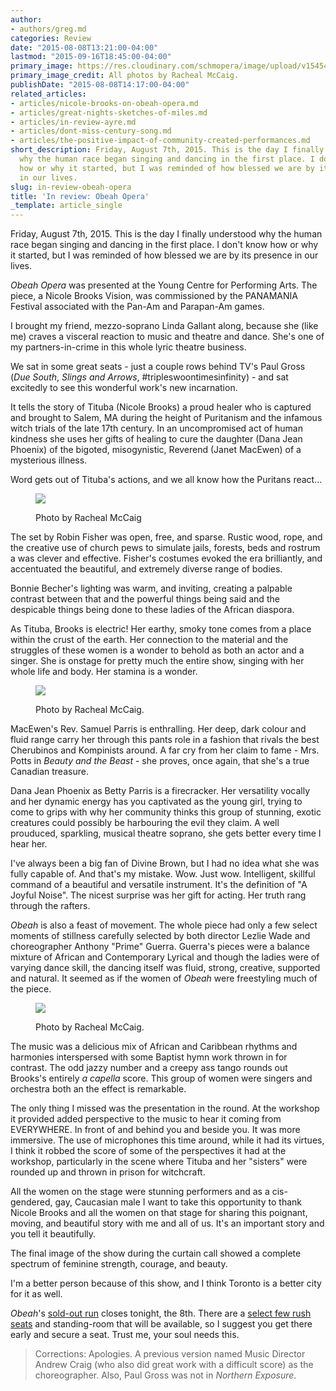```yaml
---
author:
- authors/greg.md
categories: Review
date: "2015-08-08T13:21:00-04:00"
lastmod: "2015-09-16T18:45:00-04:00"
primary_image: https://res.cloudinary.com/schmopera/image/upload/v1545409169/media/webhook-uploads/1439057639073/rPm-Obeah-Opera-2015-1017Resized.jpg.jpg
primary_image_credit: All photos by Racheal McCaig.
publishDate: "2015-08-08T14:17:00-04:00"
related_articles:
- articles/nicole-brooks-on-obeah-opera.md
- articles/great-nights-sketches-of-miles.md
- articles/in-review-ayre.md
- articles/dont-miss-century-song.md
- articles/the-positive-impact-of-community-created-performances.md
short_description: Friday, August 7th, 2015. This is the day I finally understood
  why the human race began singing and dancing in the first place. I don&#039;t know
  how or why it started, but I was reminded of how blessed we are by its presence
  in our lives.
slug: in-review-obeah-opera
title: 'In review: Obeah Opera'
_template: article_single
---
```


Friday, August 7th, 2015. This is the day I finally understood why the human race began singing and dancing in the first place. I don't know how or why it started, but I was reminded of how blessed we are by its presence in our lives.

*Obeah Opera* was presented at the Young Centre for Performing Arts. The piece, a Nicole Brooks Vision, was commissioned by the PANAMANIA Festival associated with the Pan-Am and Parapan-Am games.

I brought my friend, mezzo-soprano Linda Gallant along, because she (like me) craves a visceral reaction to music and theatre and dance. She's one of my partners-in-crime in this whole lyric theatre business.

We sat in some great seats - just a couple rows behind TV's Paul Gross (*Due South*, *Slings and Arrows*, #tripleswoontimesinfinity) - and sat excitedly to see this wonderful work's new incarnation.

It tells the story of Tituba (Nicole Brooks) a proud healer who is captured and brought to Salem, MA during the height of Puritanism and the infamous witch trials of the late 17th century. In an uncompromised act of human kindness she uses her gifts of healing to cure the daughter (Dana Jean Phoenix) of the bigoted, misogynistic, Reverend (Janet MacEwen) of a mysterious illness.

Word gets out of Tituba's actions, and we all know how the Puritans react...

<figure data-type="image">

![](https://res.cloudinary.com/schmopera/image/upload/v1545409169/media/webhook-uploads/1439057405678/rPm-Obeah-Opera-2015-1173Resized.jpg.jpg)

<figcaption>Photo by Racheal McCaig</figcaption>
</figure>

The set by Robin Fisher was open, free, and sparse. Rustic wood, rope, and the creative use of church pews to simulate jails, forests, beds and rostrum a was clever and effective. Fisher's costumes evoked the era brilliantly, and accentuated the beautiful, and extremely diverse range of bodies.

Bonnie Becher's lighting was warm, and inviting, creating a palpable contrast between that and the powerful things being said and the despicable things being done to these ladies of the African diaspora.

As Tituba, Brooks is electric! Her earthy, smoky tone comes from a place within the crust of the earth. Her connection to the material and the struggles of these women is a wonder to behold as both an actor and a singer. She is onstage for pretty much the entire show, singing with her whole life and body. Her stamina is a wonder.

<figure data-type="image">

![](https://res.cloudinary.com/schmopera/image/upload/v1545409169/media/webhook-uploads/1439057427549/rPm-Obeah-Opera-2015-1151Resized.jpg.jpg)

<figcaption>Photo by Racheal McCaig.</figcaption>
</figure>

MacEwen's Rev. Samuel Parris is enthralling. Her deep, dark colour and fluid range carry her through this pants role in a fashion that rivals the best Cherubinos and Kompinists around. A far cry from her claim to fame - Mrs. Potts in *Beauty and the Beast* - she proves, once again, that she's a true Canadian treasure.

Dana Jean Phoenix as Betty Parris is a firecracker. Her versatility vocally and her dynamic energy has you captivated as the young girl, trying to come to grips with why her community thinks this group of stunning, exotic creatures could possibly be harbouring the evil they claim. A well prouduced, sparkling, musical theatre soprano, she gets better every time I hear her.

I've always been a big fan of Divine Brown, but I had no idea what she was fully capable of. And that's my mistake. Wow. Just wow. Intelligent, skillful command of a beautiful and versatile instrument. It's the definition of "A Joyful Noise". The nicest surprise was her gift for acting. Her truth rang through the rafters.

*Obeah* is also a feast of movement. The whole piece had only a few select moments of stillness carefully selected by both director Lezlie Wade and choreographer Anthony "Prime" Guerra. Guerra's pieces were a balance mixture of African and Contemporary Lyrical and though the ladies were of varying dance skill, the dancing itself was fluid, strong, creative, supported and natural. It seemed as if the women of *Obeah* were freestyling much of the piece.

<figure data-type="image">

![](https://res.cloudinary.com/schmopera/image/upload/v1545409169/media/webhook-uploads/1439057475504/rPm-Obeah-Opera-2015-1084Resized.jpg.jpg)

<figcaption>Photo by Racheal McCaig.</figcaption>
</figure>

The music was a delicious mix of African and Caribbean rhythms and harmonies interspersed with some Baptist hymn work thrown in for contrast. The odd jazzy number and a creepy ass tango rounds out Brooks's entirely *a capella* score. This group of women were singers and orchestra both an the effect is remarkable.

The only thing I missed was the presentation in the round. At the workshop it provided added perspective to the music to hear it coming from EVERYWHERE. In front of and behind you and beside you. It was more immersive. The use of microphones this time around, while it had its virtues, I think it robbed the score of some of the perspectives it had at the workshop, particularly in the scene where Tituba and her "sisters" were rounded up and thrown in prison for witchcraft.

All the women on the stage were stunning performers and as a cis-gendered, gay, Caucasian male I want to take this opportunity to thank Nicole Brooks and all the women on that stage for sharing this poignant, moving, and beautiful story with me and all of us. It's an important story and you tell it beautifully.

The final image of the show during the curtain call showed a complete spectrum of feminine strength, courage, and beauty.

I'm a better person because of this show, and I think Toronto is a better city for it as well.

*Obeah*'s [sold-out run](http://tickets.youngcentre.ca/single/PSDetail.aspx?psn=8461) closes tonight, the 8th. There are a [select few rush seats](http://tickets.youngcentre.ca/single/PSDetail.aspx?psn=8461) and standing-room that will be available, so I suggest you get there early and secure a seat. Trust me, your soul needs this.

>Corrections: Apologies. A previous version named Music Director Andrew Craig (who also did great work with a difficult score) as the choreographer. Also, Paul Gross was not in *Northern Exposure*. 
